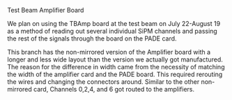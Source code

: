 Test Beam Amplifier Board


We plan on using the TBAmp board at the test beam on July 22-August 19 as a method of 
reading out several individual SiPM channels and passing the rest of the signals through
the board on the PADE card. 


This branch has the non-mirrored version of the Amplifier board with a longer and
less wide layout than the version we actually got manufactured. 
The reason for the difference in width came from the necessity of matching
the width of the amplifier card and the PADE board. This required rerouting the wires and changing the connectors around. 
Similar to the other non-mirrored card, Channels 0,2,4, and 6 got routed to the amplifiers. 
 




